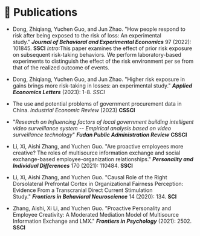 # 📝 Publications

- Dong, Zhiqiang, Yuchen Guo, and Jun Zhao. "How people respond to risk after being exposed to the risk of loss: An experimental study." ***Journal of Behavioral and Experimental Economics*** 97 (2022): 101845.   **SSCI**
*Intro*:This paper examines the effect of prior risk exposure on subsequent risk-taking behaviors. We perform laboratory-based experiments to distinguish the effect of the risk environment per se from that of the realized outcome of events.  

- Dong, Zhiqiang, Yuchen Guo, and Jun Zhao. "Higher risk exposure in gains brings more risk-taking in losses: an experimental study." ***Applied Economics Letters*** (2023): 1-8.   *SSCI*
- The use and potential problems of government procurement data in China. *Industrial Economic Review* (2023)  **CSSCI**
- "*Research on Influencing factors of local government building intelligent video surveillance system
-- Empirical analysis based on video surveillance technology*" ***Fudan Public Administration Review*** **CSSCI**
- Li, Xi, Aishi Zhang, and Yuchen Guo. "Are proactive employees more creative? The roles of multisource information exchange and social exchange-based employee-organization relationships." ***Personality and Individual Differences*** 170 (2021): 110484.   **SSCI**
- Li, Xi, Aishi Zhang, and Yuchen Guo. "Causal Role of the Right Dorsolateral Prefrontal Cortex in Organizational Fairness Perception: Evidence From a Transcranial Direct Current Stimulation Study." ***Frontiers in Behavioral Neuroscience*** 14 (2020): 134.   **SCI**
- Zhang, Aishi, Xi Li, and Yuchen Guo. "Proactive Personality and Employee Creativity: A Moderated Mediation Model of Multisource Information Exchange and LMX." ***Frontiers in Psychology*** (2021): 2502.   **SSCI**
  
